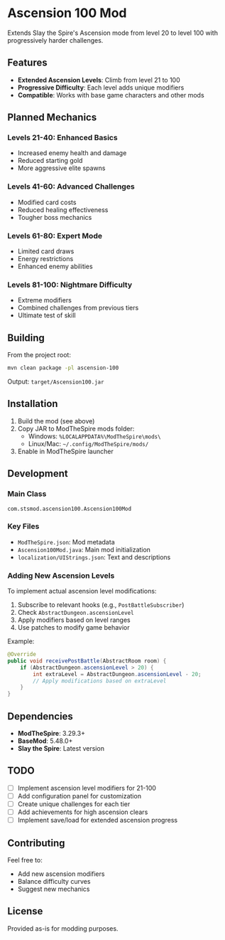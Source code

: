 # Ascension 100 Mod

Extends Slay the Spire's Ascension mode from level 20 to level 100 with progressively harder challenges.

## Features

- **Extended Ascension Levels**: Climb from level 21 to 100
- **Progressive Difficulty**: Each level adds unique modifiers
- **Compatible**: Works with base game characters and other mods

## Planned Mechanics

### Levels 21-40: Enhanced Basics
- Increased enemy health and damage
- Reduced starting gold
- More aggressive elite spawns

### Levels 41-60: Advanced Challenges
- Modified card costs
- Reduced healing effectiveness
- Tougher boss mechanics

### Levels 61-80: Expert Mode
- Limited card draws
- Energy restrictions
- Enhanced enemy abilities

### Levels 81-100: Nightmare Difficulty
- Extreme modifiers
- Combined challenges from previous tiers
- Ultimate test of skill

## Building

From the project root:
```bash
mvn clean package -pl ascension-100
```

Output: `target/Ascension100.jar`

## Installation

1. Build the mod (see above)
2. Copy JAR to ModTheSpire mods folder:
   - Windows: `%LOCALAPPDATA%\ModTheSpire\mods\`
   - Linux/Mac: `~/.config/ModTheSpire/mods/`
3. Enable in ModTheSpire launcher

## Development

### Main Class
`com.stsmod.ascension100.Ascension100Mod`

### Key Files
- `ModTheSpire.json`: Mod metadata
- `Ascension100Mod.java`: Main mod initialization
- `localization/UIStrings.json`: Text and descriptions

### Adding New Ascension Levels

To implement actual ascension level modifications:

1. Subscribe to relevant hooks (e.g., `PostBattleSubscriber`)
2. Check `AbstractDungeon.ascensionLevel`
3. Apply modifiers based on level ranges
4. Use patches to modify game behavior

Example:
```java
@Override
public void receivePostBattle(AbstractRoom room) {
    if (AbstractDungeon.ascensionLevel > 20) {
        int extraLevel = AbstractDungeon.ascensionLevel - 20;
        // Apply modifications based on extraLevel
    }
}
```

## Dependencies

- **ModTheSpire**: 3.29.3+
- **BaseMod**: 5.48.0+
- **Slay the Spire**: Latest version

## TODO

- [ ] Implement ascension level modifiers for 21-100
- [ ] Add configuration panel for customization
- [ ] Create unique challenges for each tier
- [ ] Add achievements for high ascension clears
- [ ] Implement save/load for extended ascension progress

## Contributing

Feel free to:
- Add new ascension modifiers
- Balance difficulty curves
- Suggest new mechanics

## License

Provided as-is for modding purposes.
